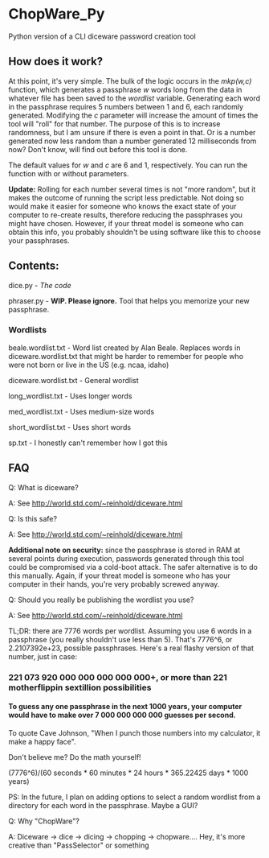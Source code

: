 # ChopWare_Py
Python version of a CLI diceware password creation tool

## How does it work?
At this point, it's very simple. The bulk of the logic occurs in the *mkp(w,c)* function, which generates a passphrase *w* words long from the data in whatever file has been saved to the *wordlist* variable. Generating each word in the passphrase requires 5 numbers between 1 and 6, each randomly generated. Modifying the *c* parameter will increase the amount of times the tool will "roll" for that number. The purpose of this is to increase randomness, but I am unsure if there is even a point in that. Or is a number generated now less random than a number generated 12 milliseconds from now? Don't know, will find out before this tool is done. 

The default values for *w* and *c* are 6 and 1, respectively. You can run the function with or without parameters.

**Update:** Rolling for each number several times is not "more random", but it makes the outcome of running the script less predictable. Not doing so would make it easier for someone who knows the exact state of your computer to re-create results, therefore reducing the passphrases you might have chosen. However, if your threat model is someone who can obtain this info, you probably shouldn't be using software like this to choose your passphrases. 

## Contents:
dice.py - *The code*

phraser.py - **WIP. Please ignore.** Tool that helps you memorize your new passphrase.

### Wordlists
  
beale.wordlist.txt - Word list created by Alan Beale. Replaces words in diceware.wordlist.txt that might be harder to remember for people who were not born or live in the US (e.g. ncaa, idaho)

diceware.wordlist.txt - General wordlist

long_wordlist.txt - Uses longer words

med_wordlist.txt - Uses medium-size words

short_wordlist.txt - Uses short words

sp.txt - I honestly can't remember how I got this

## FAQ

Q: What is diceware?

A: See http://world.std.com/~reinhold/diceware.html



Q: Is this safe?

A: See http://world.std.com/~reinhold/diceware.html

**Additional note on security:** since the passphrase is stored in RAM at several points during execution, passwords generated through this tool could be compromised via a cold-boot attack. The safer alternative is to do this manually. Again, if your threat model is someone who has your computer in their hands, you're very probably screwed anyway.


Q: Should you really be publishing the wordlist you use?

A: See http://world.std.com/~reinhold/diceware.html 

TL;DR: there are 7776 words per wordlist. Assuming you use 6 words in a passphrase (you really shouldn't use less than 5). That's 7776^6, or 2.2107392e+23, possible passphrases. Here's a real flashy version of that number, just in case: 

### 221 073 920 000 000 000 000 000+, or more than 221 motherflippin sextillion possibilities

#### To guess any one passphrase in the next 1000 years, your computer would have to make over 7 000 000 000 000 guesses per second.

To quote Cave Johnson, "When I punch those numbers into my calculator, it make a happy face".

Don't believe me? Do the math yourself!

(7776^6)/(60 seconds * 60 minutes * 24 hours * 365.22425 days * 1000 years)

PS: In the future, I plan on adding options to select a random wordlist from a directory for each word in the passphrase. Maybe a GUI?



Q: Why "ChopWare"?

A: Diceware -> dice -> dicing -> chopping -> chopware.... Hey, it's more creative than "PassSelector" or something

